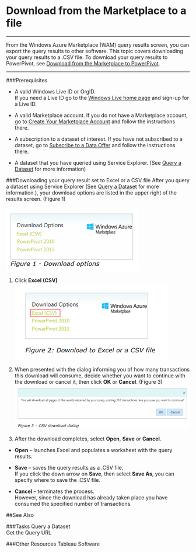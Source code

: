   
<properties 
   pageTitle="Download from the Marketplace to a file" 
   description="How to download from the Marketplace to a file" 
   services="cloud-services" 
   documentationCenter="" 
   authors="kevinscharpenberg" 
   manager="manager-alias" 
   editor=""/>

<tags
   ms.service="marketplace"
   ms.devlang="na"
   ms.topic="article"
   ms.tgt_pltfrm="na"
   ms.workload="data-services" 
   ms.date="02/16/2015"
   ms.author="kevsch"/>

#  Download from the Marketplace to a file 

 -----------

From the Windows Azure Marketplace (WAM) query results screen, you can export the query results to other software. This topic covers downloading your query results to a .CSV file. To download your query results to PowerPivot, see [Download from the Marketplace to PowerPivot](./marketplace-data-market-download-from-the-marketplace-to-powerpivot.md).

 
 -----------
 
###Prerequisites

- A valid Windows Live ID or OrgID. <br>
If you need a Live ID go to the [Windows Live home page](http://go.microsoft.com/fwlink/?linkid=202643) and sign-up for a Live ID.


- A valid Marketplace account. If you do not have a Marketplace account, go to  [Create Your Marketplace Account](./marketplace-data-market-create-your-marketplace-account.md) and follow the instructions there.


- A subscription to a dataset of interest. If you have not subscribed to a dataset, go to  [Subscribe to a Data Offer](./marketplace-data-market-subscribe-to-a-data-offer.md) and follow the instructions there.

- A dataset that you have queried using Service Explorer. (See [Query a Dataset](./marketplace-data-market-query-a-dataset.md) for more information)

###Downloading your query result set to Excel or a CSV file
After you query a dataset using Service Explorer (See [Query a Dataset](./marketplace-data-market-query-a-dataset.md) for more information.), your download options are listed in the upper right of the results screen. (Figure 1)

![](./media/marketplace-data-market-download-from-the-marketplace-to-a-file/downloadoptions.png)

1. Click **Excel (CSV)** <br>
![](./media/marketplace-data-market-download-from-the-marketplace-to-a-file/downloadtoexcel.png)

2. When presented with the dialog informing you of how many transactions this download will consume, decide whether you want to continue with the download or cancel it, then click **OK** or **Cancel**. (Figure 3)<br>
![](./media/marketplace-data-market-download-from-the-marketplace-to-a-file/csvdownload.png)

3. After the download completes, select **Open**, **Save** or **Cancel**.

- **Open** – launches Excel and populates a worksheet with the query results.


- **Save** – saves the query results as a .CSV file. <br>
If you click the down arrow on **Save**, then select **Save As**, you can specify where to save the .CSV file.


- **Cancel** – terminates the process. <br>
However, since the download has already taken place you have consumed the specified number of transactions.


##See Also

###Tasks
Query a Dataset <br>
Get the Query URL

###Other Resources
Tableau Software
